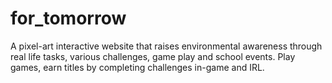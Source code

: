 # for_tomorrow
A pixel-art interactive website that raises environmental awareness through real life tasks, various challenges, game play and school events. Play games, earn titles by completing challenges in-game and IRL.
